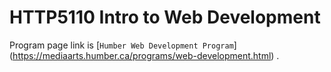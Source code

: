# HTTP5110 Intro to Web Development

Program page link is [`Humber Web Development Program`] (https://mediaarts.humber.ca/programs/web-development.html) .
